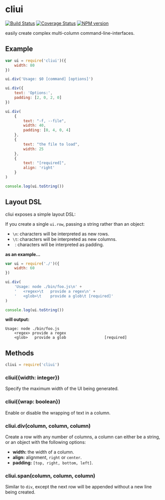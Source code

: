 # cliui

[![Build Status](https://travis-ci.org/bcoe/cliui.png)](https://travis-ci.org/bcoe/cliui)
[![Coverage Status](https://coveralls.io/repos/bcoe/cliui/badge.svg?branch=)](https://coveralls.io/r/bcoe/cliui?branch=)
[![NPM version](https://img.shields.io/npm/v/cliui.svg)](https://www.npmjs.com/package/cliui)

easily create complex multi-column command-line-interfaces.

## Example

```js
var ui = require('cliui')({
	width: 80
})

ui.div('Usage: $0 [command] [options]')

ui.div({
	text: 'Options:',
	padding: [2, 0, 2, 0]
})

ui.div(
	{
		text: "-f, --file",
		width: 40,
		padding: [0, 4, 0, 4]
	},
	{
		text: "the file to load",
		width: 25
	},
	{
		text: "[required]",
		align: 'right'
	}
)

console.log(ui.toString())
```

## Layout DSL

cliui exposes a simple layout DSL:

If you create a single `ui.row`, passing a string rather than an
object:

* `\n`: characters will be interpreted as new rows.
* `\t`: characters will be interpreted as new columns.
* ` `: characters will be interpreted as padding.

**as an example...**

```js
var ui = require('./')({
	width: 60
})

ui.div(
	'Usage: node ./bin/foo.js\n' +
	'	<regex>\t	provide a regex\n' +
	'	<glob>\t	provide a glob\t [required]'
)

console.log(ui.toString())
```

**will output:**

```shell
Usage: node ./bin/foo.js
	<regex>	provide a regex
	<glob>	 provide a glob					[required]
```

## Methods

```js
cliui = require('cliui')
```

### cliui({width: integer})

Specify the maximum width of the UI being generated.

### cliui({wrap: boolean})

Enable or disable the wrapping of text in a column.

### cliui.div(column, column, column)

Create a row with any number of columns, a column
can either be a string, or an object with the following
options:

* **width:** the width of a column.
* **align:** alignment, `right` or `center`.
* **padding:** `[top, right, bottom, left]`.

### cliui.span(column, column, column)

Similar to `div`, except the next row will be appended without
a new line being created.
